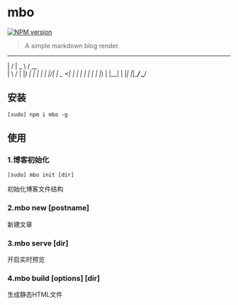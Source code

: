 # mbo

[![NPM version](https://img.shields.io/npm/v/mbo.svg?style=flat-square)](https://npmjs.org/package/mbo)

> A simple markdown blog render.

   __  __ ____   ____
  |  \/  |  _ \ / __ \
  | \  / | |_) | |  | |
  | |\/| |  _ <| |  | |
  | |  | | |_) | |__| |
  |_|  |_|____/ \____/

## 安装

```
[sudo] npm i mbo -g
```

## 使用

### 1.博客初始化

```
[sudo] mbo init [dir]
```

初始化博客文件结构

### 2.mbo new [postname]

新建文章

### 3.mbo serve [dir]

开启实时预览

### 4.mbo build [options] [dir]

生成静态HTML文件
